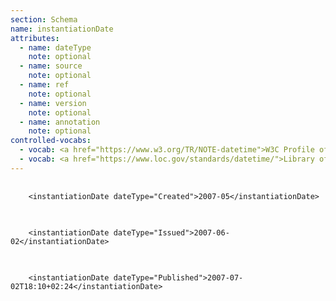 ```yaml
---
section: Schema
name: instantiationDate
attributes:
  - name: dateType
    note: optional
  - name: source
    note: optional
  - name: ref
    note: optional
  - name: version
    note: optional
  - name: annotation
    note: optional
controlled-vocabs:
  - vocab: <a href="https://www.w3.org/TR/NOTE-datetime">W3C Profile of ISO 8601 Representation of Dates and Times</a>
  - vocab: <a href="https://www.loc.gov/standards/datetime/">Library of Congress Extended Date/Time Format</a>
---
```


<pre>
  <code>
    &lt;instantiationDate dateType=&quot;Created&quot;&gt;2007-05&lt;/instantiationDate&gt;
  </code>
</pre>

<pre>
  <code>
    &lt;instantiationDate dateType=&quot;Issued&quot;&gt;2007-06-02&lt;/instantiationDate&gt;
  </code>
</pre>

<pre>
  <code>
    &lt;instantiationDate dateType=&quot;Published&quot;&gt;2007-07-02T18:10+02:24&lt;/instantiationDate&gt;
  </code>
</pre>
